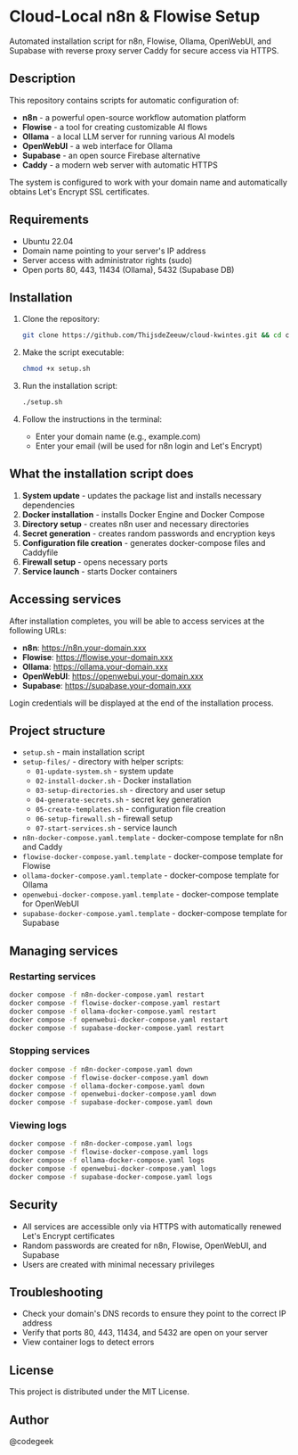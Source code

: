 # Cloud-Local n8n & Flowise Setup

Automated installation script for n8n, Flowise, Ollama, OpenWebUI, and Supabase with reverse proxy server Caddy for secure access via HTTPS.

## Description

This repository contains scripts for automatic configuration of:

- **n8n** - a powerful open-source workflow automation platform
- **Flowise** - a tool for creating customizable AI flows
- **Ollama** - a local LLM server for running various AI models
- **OpenWebUI** - a web interface for Ollama
- **Supabase** - an open source Firebase alternative
- **Caddy** - a modern web server with automatic HTTPS

The system is configured to work with your domain name and automatically obtains Let's Encrypt SSL certificates.

## Requirements

- Ubuntu 22.04 
- Domain name pointing to your server's IP address
- Server access with administrator rights (sudo)
- Open ports 80, 443, 11434 (Ollama), 5432 (Supabase DB)

## Installation

1. Clone the repository:
   ```bash
   git clone https://github.com/ThijsdeZeeuw/cloud-kwintes.git && cd cloud-kwintes
   ```

2. Make the script executable:
   ```bash
   chmod +x setup.sh
   ```

3. Run the installation script:
   ```bash
   ./setup.sh
   ```

4. Follow the instructions in the terminal:
   - Enter your domain name (e.g., example.com)
   - Enter your email (will be used for n8n login and Let's Encrypt)

## What the installation script does

1. **System update** - updates the package list and installs necessary dependencies
2. **Docker installation** - installs Docker Engine and Docker Compose
3. **Directory setup** - creates n8n user and necessary directories
4. **Secret generation** - creates random passwords and encryption keys
5. **Configuration file creation** - generates docker-compose files and Caddyfile
6. **Firewall setup** - opens necessary ports
7. **Service launch** - starts Docker containers

## Accessing services

After installation completes, you will be able to access services at the following URLs:

- **n8n**: https://n8n.your-domain.xxx
- **Flowise**: https://flowise.your-domain.xxx
- **Ollama**: https://ollama.your-domain.xxx
- **OpenWebUI**: https://openwebui.your-domain.xxx
- **Supabase**: https://supabase.your-domain.xxx

Login credentials will be displayed at the end of the installation process.

## Project structure

- `setup.sh` - main installation script
- `setup-files/` - directory with helper scripts:
  - `01-update-system.sh` - system update
  - `02-install-docker.sh` - Docker installation
  - `03-setup-directories.sh` - directory and user setup
  - `04-generate-secrets.sh` - secret key generation
  - `05-create-templates.sh` - configuration file creation
  - `06-setup-firewall.sh` - firewall setup
  - `07-start-services.sh` - service launch
- `n8n-docker-compose.yaml.template` - docker-compose template for n8n and Caddy
- `flowise-docker-compose.yaml.template` - docker-compose template for Flowise
- `ollama-docker-compose.yaml.template` - docker-compose template for Ollama
- `openwebui-docker-compose.yaml.template` - docker-compose template for OpenWebUI
- `supabase-docker-compose.yaml.template` - docker-compose template for Supabase

## Managing services

### Restarting services

```bash
docker compose -f n8n-docker-compose.yaml restart
docker compose -f flowise-docker-compose.yaml restart
docker compose -f ollama-docker-compose.yaml restart
docker compose -f openwebui-docker-compose.yaml restart
docker compose -f supabase-docker-compose.yaml restart
```

### Stopping services

```bash
docker compose -f n8n-docker-compose.yaml down
docker compose -f flowise-docker-compose.yaml down
docker compose -f ollama-docker-compose.yaml down
docker compose -f openwebui-docker-compose.yaml down
docker compose -f supabase-docker-compose.yaml down
```

### Viewing logs

```bash
docker compose -f n8n-docker-compose.yaml logs
docker compose -f flowise-docker-compose.yaml logs
docker compose -f ollama-docker-compose.yaml logs
docker compose -f openwebui-docker-compose.yaml logs
docker compose -f supabase-docker-compose.yaml logs
```

## Security

- All services are accessible only via HTTPS with automatically renewed Let's Encrypt certificates
- Random passwords are created for n8n, Flowise, OpenWebUI, and Supabase
- Users are created with minimal necessary privileges

## Troubleshooting

- Check your domain's DNS records to ensure they point to the correct IP address
- Verify that ports 80, 443, 11434, and 5432 are open on your server
- View container logs to detect errors

## License

This project is distributed under the MIT License.

## Author

@codegeek